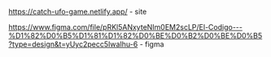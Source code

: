 https://catch-ufo-game.netlify.app/ - site

https://www.figma.com/file/pRKl5ANxyteNIm0EM2scLP/El-Codigo---%D1%82%D0%B5%D1%81%D1%82%D0%BE%D0%B2%D0%BE%D0%B5?type=design&t=yUyc2pecc5IwaIhu-6 - figma
